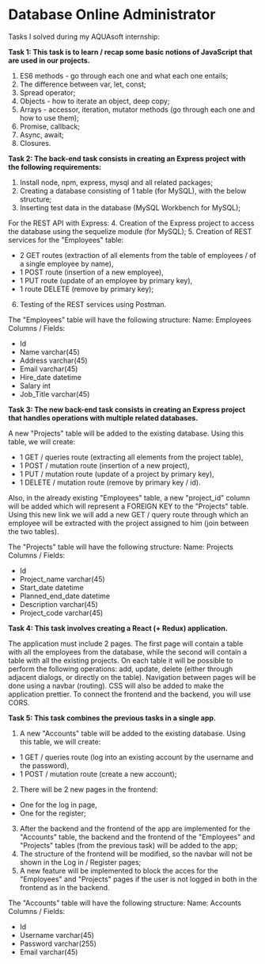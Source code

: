 # Database Online Administrator
Tasks I solved during my AQUAsoft internship:

**Task 1:
This task is to learn / recap some basic notions of JavaScript that are used in our projects.**

1. ES6 methods - go through each one and what each one entails;
2. The difference between var, let, const;
3. Spread operator;
4. Objects - how to iterate an object, deep copy;
5. Arrays - accessor, iteration, mutator methods (go through each one and how to use them);
6. Promise, callback;
7. Async, await;
8. Closures.

**Task 2:
The back-end task consists in creating an Express project with the following requirements:**

1. Install node, npm, express, mysql and all related packages;
2. Creating a database consisting of 1 table (for MySQL), with the below structure;
3. Inserting test data in the database (MySQL Workbench for MySQL);

For the REST API with Express:
4. Creation of the Express project to access the database using the sequelize module (for MySQL);
5. Creation of REST services for the "Employees" table:
* 2 GET routes (extraction of all elements from the table of employees / of a single employee by name),
* 1 POST route (insertion of a new employee),
* 1 PUT route (update of an employee by primary key),
* 1 route DELETE (remove by primary key);

6. Testing of the REST services using Postman.

The "Employees" table will have the following structure:
Name: Employees
Columns / Fields:
* Id
* Name varchar(45)
* Address varchar(45)
* Email varchar(45)
* Hire_date datetime
* Salary int
* Job_Title varchar(45)

**Task 3:
The new back-end task consists in creating an Express project that handles operations with multiple related databases.**

A new "Projects" table will be added to the existing database. Using this table, we will create:
* 1 GET / queries route (extracting all elements from the project table),
* 1 POST / mutation route (insertion of a new project),
* 1 PUT / mutation route (update of a project by primary key),
* 1 DELETE / mutation route (remove by primary key / id).

Also, in the already existing "Employees" table, a new "project_id" column will be added which will represent a FOREIGN KEY to the "Projects" table. Using this new link we will add a new GET / query route through which an employee will be extracted with the project assigned to him (join between the two tables).

The "Projects" table will have the following structure:
Name: Projects
Columns / Fields:
* Id
* Project_name varchar(45)
* Start_date datetime
* Planned_end_date datetime
* Description varchar(45)
* Project_code varchar(45)

**Task 4:
This task involves creating a React (+ Redux) application.**

The application must include 2 pages. The first page will contain a table with all the employees from the database, while the second will contain a table with all the existing projects.
On each table it will be possible to perform the following operations: add, update, delete (either through adjacent dialogs, or directly on the table).
Navigation between pages will be done using a navbar (routing).
CSS will also be added to make the application prettier.
To connect the frontend and the backend, you will use CORS.

**Task 5:
This task combines the previous tasks in a single app.**

1. A new "Accounts" table will be added to the existing database. Using this table, we will create:
* 1 GET / queries route (log into an existing account by the username and the password),
* 1 POST / mutation route (create a new account);

2. There will be 2 new pages in the frontend:
* One for the log in page,
* One for the register;

3. After the backend and the frontend of the app are implemented for the "Accounts" table, the backend and the frontend of the "Employees" and "Projects" tables (from the previous task) will be added to the app;
4. The structure of the frontend will be modified, so the navbar will not be shown in the Log in / Register pages;
5. A new feature will be implemented to block the acces for the "Employees" and "Projects" pages if the user is not logged in both in the frontend as in the backend.

The "Accounts" table will have the following structure:
Name: Accounts
Columns / Fields:
* Id
* Username varchar(45)
* Password varchar(255)
* Email varchar(45)
